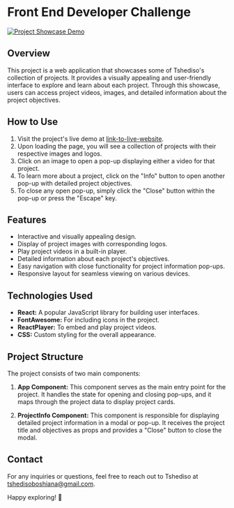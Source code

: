 # Front End Developer Challenge

[![Project Showcase Demo](public/images/thumbnails/demo.png)](https://projects-5584f.web.app/)

## Overview

This project is a web application that showcases some of Tshediso's collection of projects. It provides a visually appealing and user-friendly interface to explore and learn about each project. Through this showcase, users can access project videos, images, and detailed information about the project objectives.

## How to Use

1. Visit the project's live demo at [link-to-live-website](https://projects-5584f.web.app/).
2. Upon loading the page, you will see a collection of projects with their respective images and logos.
3. Click on an image to open a pop-up displaying either a video for that project.
4. To learn more about a project, click on the "Info" button to open another pop-up with detailed project objectives.
5. To close any open pop-up, simply click the "Close" button within the pop-up or press the "Escape" key.

## Features

- Interactive and visually appealing design.
- Display of project images with corresponding logos.
- Play project videos in a built-in player.
- Detailed information about each project's objectives.
- Easy navigation with close functionality for project information pop-ups.
- Responsive layout for seamless viewing on various devices.

## Technologies Used

- **React:** A popular JavaScript library for building user interfaces.
- **FontAwesome:** For including icons in the project.
- **ReactPlayer:** To embed and play project videos.
- **CSS:** Custom styling for the overall appearance.


## Project Structure

The project consists of two main components:

1. **App Component:** This component serves as the main entry point for the project. It handles the state for opening and closing pop-ups, and it maps through the project data to display project cards.

2. **ProjectInfo Component:** This component is responsible for displaying detailed project information in a modal or pop-up. It receives the project title and objectives as props and provides a "Close" button to close the modal.
 
## Contact

For any inquiries or questions, feel free to reach out to Tshediso at [tshedisoboshiana@gmail.com](mailto:tshedisoboshiana@gmail.com).

Happy exploring! 🚀
